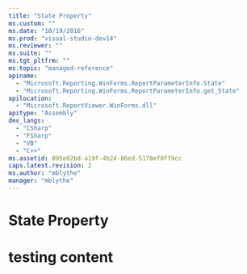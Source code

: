 ```yaml
---
title: "State Property"
ms.custom: ""
ms.date: "10/19/2016"
ms.prod: "visual-studio-dev14"
ms.reviewer: ""
ms.suite: ""
ms.tgt_pltfrm: ""
ms.topic: "managed-reference"
apiname: 
  - "Microsoft.Reporting.WinForms.ReportParameterInfo.State"
  - "Microsoft.Reporting.WinForms.ReportParameterInfo.get_State"
apilocation: 
  - "Microsoft.ReportViewer.WinForms.dll"
apitype: "Assembly"
dev_langs: 
  - "CSharp"
  - "FSharp"
  - "VB"
  - "C++"
ms.assetid: 095e02bd-a19f-4b24-86ed-5178ef0ff9cc
caps.latest.revision: 2
ms.author: "mblythe"
manager: "mblythe"
---
```

# State Property
# testing content